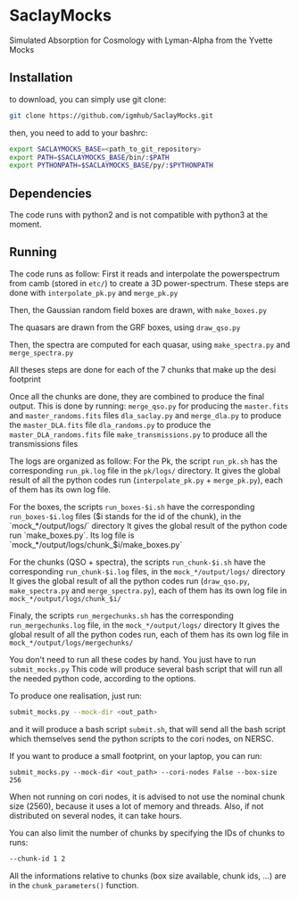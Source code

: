 # SaclayMocks

Simulated Absorption for Cosmology with Lyman-Alpha from the Yvette Mocks


## Installation
to download, you can simply use git clone:
```bash
git clone https://github.com/igmhub/SaclayMocks.git
```

then, you need to add to your bashrc:
```bash
export SACLAYMOCKS_BASE=<path_to_git_repository>
export PATH=$SACLAYMOCKS_BASE/bin/:$PATH
export PYTHONPATH=$SACLAYMOCKS_BASE/py/:$PYTHONPATH
```

## Dependencies
The code runs with python2 and is not compatible with python3 at the moment.

## Running
The code runs as follow:
First it reads and interpolate the powerspectrum from camb (stored in `etc/`) to create a 3D power-spectrum.
These steps are done with `interpolate_pk.py` and `merge_pk.py`

Then, the Gaussian random field boxes are drawn, with `make_boxes.py`

The quasars are drawn from the GRF boxes, using `draw_qso.py`

Then, the spectra are computed for each quasar, using `make_spectra.py` and `merge_spectra.py`

All theses steps are done for each of the 7 chunks that make up the desi footprint

Once all the chunks are done, they are combined to produce the final output. This is done by running:
`merge_qso.py` for producing the `master.fits` and `master_randoms.fits` files
`dla_saclay.py` and `merge_dla.py` to produce the `master_DLA.fits` file
`dla_randoms.py` to produce the `master_DLA_randoms.fits` file
`make_transmissions.py` to produce all the transmissions files

The logs are organized as follow:
For the Pk, the script `run_pk.sh` has the corresponding `run_pk.log` file in the `pk/logs/` directory.
It gives the global result of all the python codes run (`interpolate_pk.py` + `merge_pk.py`), each of them has its own log file.

For the boxes, the scripts `run_boxes-$i.sh` have the corresponding `run_boxes-$i.log` files ($i stands for the id of the chunk), in the `mock_*/output/logs/` directory
It gives the global result of the python code run `make_boxes.py`. Its log file is  `mock_*/output/logs/chunk_$i/make_boxes.py`

For the chunks (QSO + spectra), the scripts `run_chunk-$i.sh` have the corresponding `run_chunk-$i.log` files, in the `mock_*/output/logs/` directory
It gives the global result of all the python codes run (`draw_qso.py`, `make_spectra.py` and `merge_spectra.py`), each of them has its own log file in `mock_*/output/logs/chunk_$i/`

Finaly, the scripts `run_mergechunks.sh` has the corresponding `run_mergechunks.log` file, in the `mock_*/output/logs/` directory
It gives the global result of all the python codes run, each of them has its own log file in `mock_*/output/logs/mergechunks/`

You don't need to run all these codes by hand. You just have to run `submit_mocks.py`
This code will produce several bash script that will run all the needed python code, according to the options.

To produce one realisation, just run:
```bash
submit_mocks.py --mock-dir <out_path>
```

and it will produce a bash script `submit.sh`, that will send all the bash script which
themselves send the python scripts to the cori nodes, on NERSC.

If you want to produce a small footprint, on your laptop, you can run:
```
submit_mocks.py --mock-dir <out_path> --cori-nodes False --box-size 256
```
When not running on cori nodes, it is advised to not use the nominal chunk size (2560),
because it uses a lot of memory and threads.
Also, if not distributed on several nodes, it can take hours.

You can also limit the number of chunks by specifying the IDs of chunks to runs:
```bash
--chunk-id 1 2
```

All the informations relative to chunks (box size available, chunk ids, ...) are in the `chunk_parameters()` function.
